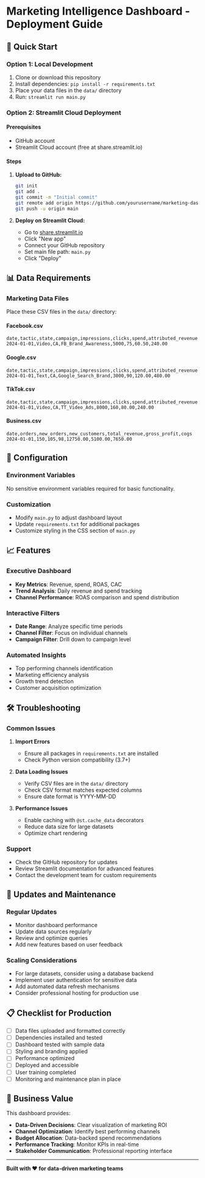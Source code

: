 # Marketing Intelligence Dashboard - Deployment Guide

## 🚀 Quick Start

### Option 1: Local Development
1. Clone or download this repository
2. Install dependencies: `pip install -r requirements.txt`
3. Place your data files in the `data/` directory
4. Run: `streamlit run main.py`

### Option 2: Streamlit Cloud Deployment

#### Prerequisites
- GitHub account
- Streamlit Cloud account (free at share.streamlit.io)

#### Steps
1. **Upload to GitHub:**
   ```bash
   git init
   git add .
   git commit -m "Initial commit"
   git remote add origin https://github.com/yourusername/marketing-dashboard.git
   git push -u origin main
   ```

2. **Deploy on Streamlit Cloud:**
   - Go to [share.streamlit.io](https://share.streamlit.io)
   - Click "New app"
   - Connect your GitHub repository
   - Set main file path: `main.py`
   - Click "Deploy"

## 📊 Data Requirements

### Marketing Data Files
Place these CSV files in the `data/` directory:

#### Facebook.csv
```
date,tactic,state,campaign,impressions,clicks,spend,attributed_revenue
2024-01-01,Video,CA,FB_Brand_Awareness,5000,75,60.50,240.00
```

#### Google.csv
```
date,tactic,state,campaign,impressions,clicks,spend,attributed_revenue
2024-01-01,Text,CA,Google_Search_Brand,3000,90,120.00,480.00
```

#### TikTok.csv
```
date,tactic,state,campaign,impressions,clicks,spend,attributed_revenue
2024-01-01,Video,CA,TT_Video_Ads,8000,160,80.00,240.00
```

#### Business.csv
```
date,orders,new_orders,new_customers,total_revenue,gross_profit,cogs
2024-01-01,150,105,98,12750.00,5100.00,7650.00
```

## 🔧 Configuration

### Environment Variables
No sensitive environment variables required for basic functionality.

### Customization
- Modify `main.py` to adjust dashboard layout
- Update `requirements.txt` for additional packages
- Customize styling in the CSS section of `main.py`

## 📈 Features

### Executive Dashboard
- **Key Metrics**: Revenue, spend, ROAS, CAC
- **Trend Analysis**: Daily revenue and spend tracking
- **Channel Performance**: ROAS comparison and spend distribution

### Interactive Filters
- **Date Range**: Analyze specific time periods
- **Channel Filter**: Focus on individual channels
- **Campaign Filter**: Drill down to campaign level

### Automated Insights
- Top performing channels identification
- Marketing efficiency analysis
- Growth trend detection
- Customer acquisition optimization

## 🛠️ Troubleshooting

### Common Issues

1. **Import Errors**
   - Ensure all packages in `requirements.txt` are installed
   - Check Python version compatibility (3.7+)

2. **Data Loading Issues**
   - Verify CSV files are in the `data/` directory
   - Check CSV format matches expected columns
   - Ensure date format is YYYY-MM-DD

3. **Performance Issues**
   - Enable caching with `@st.cache_data` decorators
   - Reduce data size for large datasets
   - Optimize chart rendering

### Support
- Check the GitHub repository for updates
- Review Streamlit documentation for advanced features
- Contact the development team for custom requirements

## 🔄 Updates and Maintenance

### Regular Updates
- Monitor dashboard performance
- Update data sources regularly
- Review and optimize queries
- Add new features based on user feedback

### Scaling Considerations
- For large datasets, consider using a database backend
- Implement user authentication for sensitive data
- Add automated data refresh mechanisms
- Consider professional hosting for production use

## 📋 Checklist for Production

- [ ] Data files uploaded and formatted correctly
- [ ] Dependencies installed and tested
- [ ] Dashboard tested with sample data
- [ ] Styling and branding applied
- [ ] Performance optimized
- [ ] Deployed and accessible
- [ ] User training completed
- [ ] Monitoring and maintenance plan in place

## 🎯 Business Value

This dashboard provides:
- **Data-Driven Decisions**: Clear visualization of marketing ROI
- **Channel Optimization**: Identify best performing channels
- **Budget Allocation**: Data-backed spend recommendations
- **Performance Tracking**: Monitor KPIs in real-time
- **Stakeholder Communication**: Professional reporting interface

---

**Built with ❤️ for data-driven marketing teams**